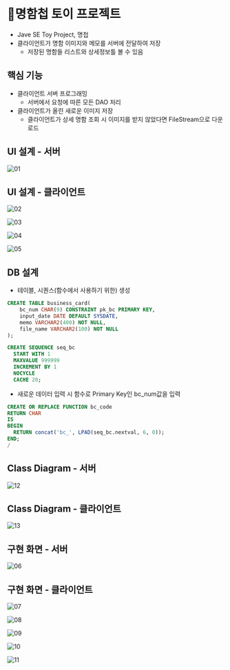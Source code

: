 # 📇명함첩 토이 프로젝트
* Jave SE Toy Project, 명첩
* 클라이언트가 명함 이미지와 메모를 서버에 전달하여 저장
  * 저장된 명함들 리스트와 상세정보틀 볼 수 있음

## 핵심 기능
* 클라이언트 서버 프로그래밍  
  * 서버에서 요청에 따른 모든 DAO 처리
* 클라이언트가 올린 새로운 이미지 저장
  * 클라이언트가 상세 명함 조회 시 이미지를 받지 않았다면 FileStream으로 다운로드

## UI 설계 - 서버

![01](https://github.com/younggeun0/younggeun0.github.io/blob/master/_posts/img/toyProjects/BCH/01.png?raw=true)


## UI 설계 - 클라이언트

![02](https://github.com/younggeun0/younggeun0.github.io/blob/master/_posts/img/toyProjects/BCH/02.png?raw=true)

![03](https://github.com/younggeun0/younggeun0.github.io/blob/master/_posts/img/toyProjects/BCH/03.png?raw=true)

![04](https://github.com/younggeun0/younggeun0.github.io/blob/master/_posts/img/toyProjects/BCH/01.png?raw=true)

![05](https://github.com/younggeun0/younggeun0.github.io/blob/master/_posts/img/toyProjects/BCH/05.png?raw=true)

## DB 설계

* 테이블, 시퀀스(함수에서 사용하기 위한) 생성
```sql
CREATE TABLE business_card(
    bc_num CHAR(9) CONSTRAINT pk_bc PRIMARY KEY,
    input_date DATE DEFAULT SYSDATE,
    memo VARCHAR2(400) NOT NULL,
    file_name VARCHAR2(100) NOT NULL
);

CREATE SEQUENCE seq_bc
  START WITH 1
  MAXVALUE 999999
  INCREMENT BY 1
  NOCYCLE
  CACHE 20;
```

* 새로운 데이터 입력 시 함수로 Primary Key인 bc_num값을 입력

```sql
CREATE OR REPLACE FUNCTION bc_code
RETURN CHAR
IS
BEGIN
  RETURN concat('bc_', LPAD(seq_bc.nextval, 6, 0));
END;
/
```

## Class Diagram - 서버

![12](https://github.com/younggeun0/younggeun0.github.io/blob/master/_posts/img/toyProjects/BCH/12.png?raw=true)

## Class Diagram - 클라이언트

![13](https://github.com/younggeun0/younggeun0.github.io/blob/master/_posts/img/toyProjects/BCH/13.png?raw=true)


## 구현 화면 - 서버

![06](https://github.com/younggeun0/younggeun0.github.io/blob/master/_posts/img/toyProjects/BCH/06.png?raw=true)

## 구현 화면 - 클라이언트

![07](https://github.com/younggeun0/younggeun0.github.io/blob/master/_posts/img/toyProjects/BCH/07.png?raw=true)

![08](https://github.com/younggeun0/younggeun0.github.io/blob/master/_posts/img/toyProjects/BCH/08.png?raw=true)

![09](https://github.com/younggeun0/younggeun0.github.io/blob/master/_posts/img/toyProjects/BCH/09.png?raw=true)

![10](https://github.com/younggeun0/younggeun0.github.io/blob/master/_posts/img/toyProjects/BCH/10.png?raw=true)

![11](https://github.com/younggeun0/younggeun0.github.io/blob/master/_posts/img/toyProjects/BCH/11.png?raw=true)
